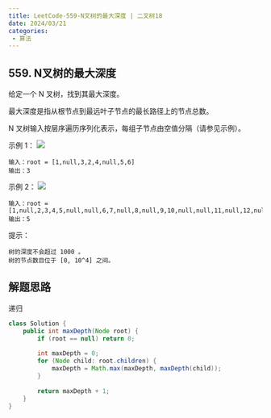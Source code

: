 ```yaml
---
title: LeetCode-559-N叉树的最大深度 | 二叉树18
date: 2024/03/21
categories:
 - 算法
---
```

## 559. N叉树的最大深度
给定一个 N 叉树，找到其最大深度。

最大深度是指从根节点到最远叶子节点的最长路径上的节点总数。

N 叉树输入按层序遍历序列化表示，每组子节点由空值分隔（请参见示例）。


示例 1：
![](/image/2024032101.png)
```
输入：root = [1,null,3,2,4,null,5,6]
输出：3
```
示例 2：
![](/image/2024032102.png)
```
输入：root = [1,null,2,3,4,5,null,null,6,7,null,8,null,9,10,null,null,11,null,12,null,13,null,null,14]
输出：5
```

提示：
```
树的深度不会超过 1000 。
树的节点数目位于 [0, 10^4] 之间。
```

## 解题思路
递归
```java
class Solution {
    public int maxDepth(Node root) {
        if (root == null) return 0;
        
        int maxDepth = 0;
        for (Node child: root.children) {
            maxDepth = Math.max(maxDepth, maxDepth(child));
        }
        
        return maxDepth + 1;
    }
}
```